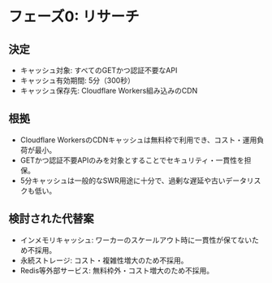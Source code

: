 # フェーズ0: リサーチ

## 決定
- キャッシュ対象: すべてのGETかつ認証不要なAPI
- キャッシュ有効期間: 5分（300秒）
- キャッシュ保存先: Cloudflare Workers組み込みのCDN

## 根拠
- Cloudflare WorkersのCDNキャッシュは無料枠で利用でき、コスト・運用負荷が最小。
- GETかつ認証不要APIのみを対象とすることでセキュリティ・一貫性を担保。
- 5分キャッシュは一般的なSWR用途に十分で、過剰な遅延や古いデータリスクも低い。

## 検討された代替案
- インメモリキャッシュ: ワーカーのスケールアウト時に一貫性が保てないため不採用。
- 永続ストレージ: コスト・複雑性増大のため不採用。
- Redis等外部サービス: 無料枠外・コスト増大のため不採用。
